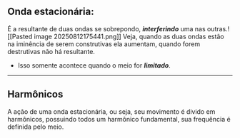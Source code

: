 ## Onda estacionária:

É a resultante de duas ondas se sobrepondo, ***interferindo*** uma nas outras.![[Pasted image 20250812175441.png]]
Veja, quando as duas ondas estão na iminência de serem construtivas ela aumentam, quando forem destrutivas não há resultante.

- Isso somente acontece quando o meio for ***limitado***.

---
## Harmônicos

A ação de uma onda estacionária, ou seja, seu movimento é divido em harmônicos, possuindo todos um harmônico fundamental, sua frequência é definida pelo meio. 

